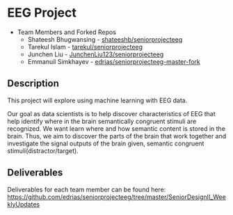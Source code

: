 # EEG Project
* Team Members and Forked Repos
  * Shateesh Bhugwansing - [shateeshb/seniorprojecteeg](https://github.com/shateeshb/seniorprojecteeg)  
  * Tarekul Islam - [tarekul/seniorprojecteeg](https://github.com/tarekul/seniorprojecteeg)
  * Junchen Liu - [JunchenLiu123/seniorprojecteeg](https://github.com/JunchenLiu123/seniorprojecteeg)
  * Emmanuil Simkhayev - [edrias/seniorprojecteeg-master-fork](https://github.com/edrias/seniorprojecteeg-master-fork)
  
## Description
This project will explore using machine learning with EEG data. 

Our goal as data scientists is to help discover characteristics of EEG that help identify where in the brain semantically congruent stimuli are recognized. We want learn where and how semantic content is stored in the brain. Thus, we aim to discover the parts of the brain that work together and investigate the signal outputs of the brain given, semantic congruent stimuli(distractor/target). 

 
 ## Deliverables
Deliverables for each team member can be found here: https://github.com/edrias/seniorprojecteeg/tree/master/SeniorDesignII_WeeklyUpdates
